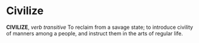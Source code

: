 # Civilize

**CIVILIZE**, _verb transitive_ To reclaim from a savage state; to introduce civility of manners among a people, and instruct them in the arts of regular life.